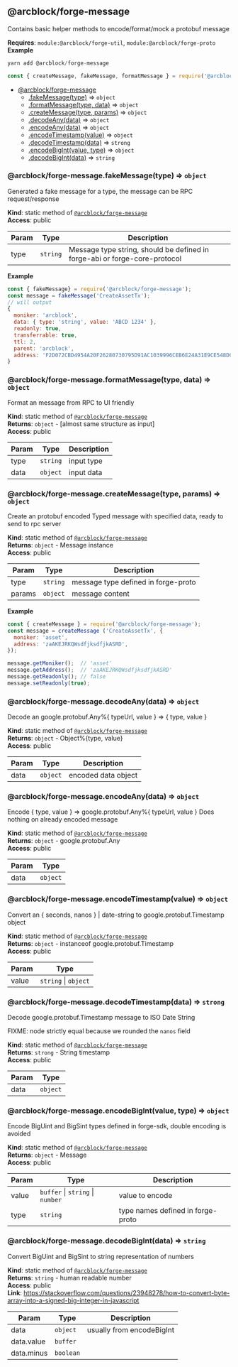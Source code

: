 <a name="module_@arcblock/forge-message"></a>

## @arcblock/forge-message
Contains basic helper methods to encode/format/mock a protobuf message

**Requires**: <code>module:@arcblock/forge-util</code>, <code>module:@arcblock/forge-proto</code>  
**Example**  
```js
yarn add @arcblock/forge-message

const { createMessage, fakeMessage, formatMessage } = require('@arcblock/forge-message');
```

* [@arcblock/forge-message](#module_@arcblock/forge-message)
    * [.fakeMessage(type)](#module_@arcblock/forge-message.fakeMessage) ⇒ <code>object</code>
    * [.formatMessage(type, data)](#module_@arcblock/forge-message.formatMessage) ⇒ <code>object</code>
    * [.createMessage(type, params)](#module_@arcblock/forge-message.createMessage) ⇒ <code>object</code>
    * [.decodeAny(data)](#module_@arcblock/forge-message.decodeAny) ⇒ <code>object</code>
    * [.encodeAny(data)](#module_@arcblock/forge-message.encodeAny) ⇒ <code>object</code>
    * [.encodeTimestamp(value)](#module_@arcblock/forge-message.encodeTimestamp) ⇒ <code>object</code>
    * [.decodeTimestamp(data)](#module_@arcblock/forge-message.decodeTimestamp) ⇒ <code>strong</code>
    * [.encodeBigInt(value, type)](#module_@arcblock/forge-message.encodeBigInt) ⇒ <code>object</code>
    * [.decodeBigInt(data)](#module_@arcblock/forge-message.decodeBigInt) ⇒ <code>string</code>

<a name="module_@arcblock/forge-message.fakeMessage"></a>

### @arcblock/forge-message.fakeMessage(type) ⇒ <code>object</code>
Generated a fake message for a type, the message can be RPC request/response

**Kind**: static method of [<code>@arcblock/forge-message</code>](#module_@arcblock/forge-message)  
**Access**: public  

| Param | Type | Description |
| --- | --- | --- |
| type | <code>string</code> | Message type string, should be defined in forge-abi or forge-core-protocol |

**Example**  
```js
const { fakeMessage} = require('@arcblock/forge-message');
const message = fakeMessage('CreateAssetTx');
// will output
{
  moniker: 'arcblock',
  data: { type: 'string', value: 'ABCD 1234' },
  readonly: true,
  transferrable: true,
  ttl: 2,
  parent: 'arcblock',
  address: 'F2D072CBD4954A20F26280730795D91AC1039996CEB6E24A31E9CE548DCB5E55',
}
```
<a name="module_@arcblock/forge-message.formatMessage"></a>

### @arcblock/forge-message.formatMessage(type, data) ⇒ <code>object</code>
Format an message from RPC to UI friendly

**Kind**: static method of [<code>@arcblock/forge-message</code>](#module_@arcblock/forge-message)  
**Returns**: <code>object</code> - [almost same structure as input]  
**Access**: public  

| Param | Type | Description |
| --- | --- | --- |
| type | <code>string</code> | input type |
| data | <code>object</code> | input data |

<a name="module_@arcblock/forge-message.createMessage"></a>

### @arcblock/forge-message.createMessage(type, params) ⇒ <code>object</code>
Create an protobuf encoded Typed message with specified data, ready to send to rpc server

**Kind**: static method of [<code>@arcblock/forge-message</code>](#module_@arcblock/forge-message)  
**Returns**: <code>object</code> - Message instance  
**Access**: public  

| Param | Type | Description |
| --- | --- | --- |
| type | <code>string</code> | message type defined in forge-proto |
| params | <code>object</code> | message content |

**Example**  
```js
const { createMessage } = require('@arcblock/forge-message');
const message = createMessage ('CreateAssetTx', {
  moniker: 'asset',
  address: 'zaAKEJRKQWsdfjksdfjkASRD',
});

message.getMoniker();  // 'asset'
message.getAddress();  // 'zaAKEJRKQWsdfjksdfjkASRD'
message.getReadonly(); // false
message.setReadonly(true);
```
<a name="module_@arcblock/forge-message.decodeAny"></a>

### @arcblock/forge-message.decodeAny(data) ⇒ <code>object</code>
Decode an google.protobuf.Any%{ typeUrl, value } => { type, value }

**Kind**: static method of [<code>@arcblock/forge-message</code>](#module_@arcblock/forge-message)  
**Returns**: <code>object</code> - Object%{type, value}  
**Access**: public  

| Param | Type | Description |
| --- | --- | --- |
| data | <code>object</code> | encoded data object |

<a name="module_@arcblock/forge-message.encodeAny"></a>

### @arcblock/forge-message.encodeAny(data) ⇒ <code>object</code>
Encode { type, value } => google.protobuf.Any%{ typeUrl, value }
Does nothing on already encoded message

**Kind**: static method of [<code>@arcblock/forge-message</code>](#module_@arcblock/forge-message)  
**Returns**: <code>object</code> - google.protobuf.Any  
**Access**: public  

| Param | Type |
| --- | --- |
| data | <code>object</code> | 

<a name="module_@arcblock/forge-message.encodeTimestamp"></a>

### @arcblock/forge-message.encodeTimestamp(value) ⇒ <code>object</code>
Convert an { seconds, nanos } | date-string to google.protobuf.Timestamp object

**Kind**: static method of [<code>@arcblock/forge-message</code>](#module_@arcblock/forge-message)  
**Returns**: <code>object</code> - instanceof google.protobuf.Timestamp  
**Access**: public  

| Param | Type |
| --- | --- |
| value | <code>string</code> \| <code>object</code> | 

<a name="module_@arcblock/forge-message.decodeTimestamp"></a>

### @arcblock/forge-message.decodeTimestamp(data) ⇒ <code>strong</code>
Decode google.protobuf.Timestamp message to ISO Date String

FIXME: node strictly equal because we rounded the `nanos` field

**Kind**: static method of [<code>@arcblock/forge-message</code>](#module_@arcblock/forge-message)  
**Returns**: <code>strong</code> - String timestamp  
**Access**: public  

| Param | Type |
| --- | --- |
| data | <code>object</code> | 

<a name="module_@arcblock/forge-message.encodeBigInt"></a>

### @arcblock/forge-message.encodeBigInt(value, type) ⇒ <code>object</code>
Encode BigUint and BigSint types defined in forge-sdk, double encoding is avoided

**Kind**: static method of [<code>@arcblock/forge-message</code>](#module_@arcblock/forge-message)  
**Returns**: <code>object</code> - Message  
**Access**: public  

| Param | Type | Description |
| --- | --- | --- |
| value | <code>buffer</code> \| <code>string</code> \| <code>number</code> | value to encode |
| type | <code>string</code> | type names defined in forge-proto |

<a name="module_@arcblock/forge-message.decodeBigInt"></a>

### @arcblock/forge-message.decodeBigInt(data) ⇒ <code>string</code>
Convert BigUint and BigSint to string representation of numbers

**Kind**: static method of [<code>@arcblock/forge-message</code>](#module_@arcblock/forge-message)  
**Returns**: <code>string</code> - human readable number  
**Access**: public  
**Link**: https://stackoverflow.com/questions/23948278/how-to-convert-byte-array-into-a-signed-big-integer-in-javascript  

| Param | Type | Description |
| --- | --- | --- |
| data | <code>object</code> | usually from encodeBigInt |
| data.value | <code>buffer</code> |  |
| data.minus | <code>boolean</code> |  |

